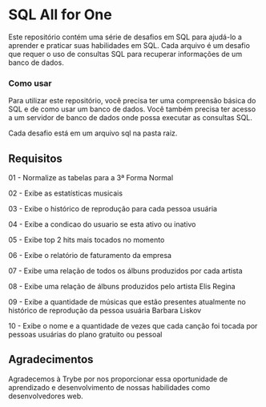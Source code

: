 # SQL All for One

Este repositório contém uma série de desafios em SQL para ajudá-lo a aprender e praticar suas habilidades em SQL. Cada arquivo é um desafio que requer o uso de consultas SQL para recuperar informações de um banco de dados.

### Como usar

Para utilizar este repositório, você precisa ter uma compreensão básica do SQL e de como usar um banco de dados. Você também precisa ter acesso a um servidor de banco de dados onde possa executar as consultas SQL.

Cada desafio está em um arquivo sql na pasta raiz.

## Requisitos

01 - Normalize as tabelas para a 3ª Forma Normal

02 - Exibe as estatísticas musicais

03 - Exibe o histórico de reprodução para cada pessoa usuária

04 - Exibe a condicao do usuario se esta ativo ou inativo

05 - Exibe top 2 hits mais tocados no momento

06 - Exibe o relatório de faturamento da empresa

07 - Exibe uma relação de todos os álbuns produzidos por cada artista

08 - Exibe uma relação de álbuns produzidos pelo artista Elis Regina

09 - Exibe a quantidade de músicas que estão presentes atualmente no histórico de reprodução da pessoa usuária Barbara Liskov

10 - Exibe o nome e a quantidade de vezes que cada canção foi tocada por pessoas usuárias do plano gratuito ou pessoal

## Agradecimentos
Agradecemos à Trybe por nos proporcionar essa oportunidade de aprendizado e desenvolvimento de nossas habilidades como desenvolvedores web.
